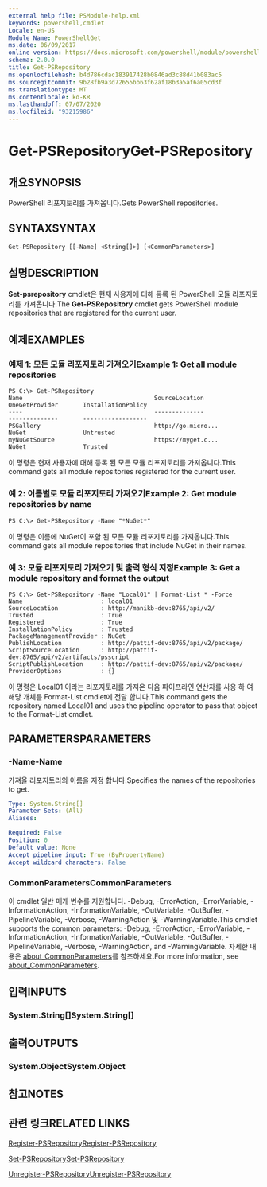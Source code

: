 ```yaml
---
external help file: PSModule-help.xml
keywords: powershell,cmdlet
Locale: en-US
Module Name: PowerShellGet
ms.date: 06/09/2017
online version: https://docs.microsoft.com/powershell/module/powershellget/get-psrepository?view=powershell-6&WT.mc_id=ps-gethelp
schema: 2.0.0
title: Get-PSRepository
ms.openlocfilehash: b4d786cdac183917428b0846ad3c88d41b083ac5
ms.sourcegitcommit: 9b28fb9a3d72655bb63f62af18b3a5af6a05cd3f
ms.translationtype: MT
ms.contentlocale: ko-KR
ms.lasthandoff: 07/07/2020
ms.locfileid: "93215986"
---
```

# <span data-ttu-id="552d0-103">Get-PSRepository</span><span class="sxs-lookup"><span data-stu-id="552d0-103">Get-PSRepository</span></span>

## <span data-ttu-id="552d0-104">개요</span><span class="sxs-lookup"><span data-stu-id="552d0-104">SYNOPSIS</span></span>
<span data-ttu-id="552d0-105">PowerShell 리포지토리를 가져옵니다.</span><span class="sxs-lookup"><span data-stu-id="552d0-105">Gets PowerShell repositories.</span></span>

## <span data-ttu-id="552d0-106">SYNTAX</span><span class="sxs-lookup"><span data-stu-id="552d0-106">SYNTAX</span></span>

```
Get-PSRepository [[-Name] <String[]>] [<CommonParameters>]
```

## <span data-ttu-id="552d0-107">설명</span><span class="sxs-lookup"><span data-stu-id="552d0-107">DESCRIPTION</span></span>

<span data-ttu-id="552d0-108">**Set-psrepository** cmdlet은 현재 사용자에 대해 등록 된 PowerShell 모듈 리포지토리를 가져옵니다.</span><span class="sxs-lookup"><span data-stu-id="552d0-108">The **Get-PSRepository** cmdlet gets PowerShell module repositories that are registered for the current user.</span></span>

## <span data-ttu-id="552d0-109">예제</span><span class="sxs-lookup"><span data-stu-id="552d0-109">EXAMPLES</span></span>

### <span data-ttu-id="552d0-110">예제 1: 모든 모듈 리포지토리 가져오기</span><span class="sxs-lookup"><span data-stu-id="552d0-110">Example 1: Get all module repositories</span></span>

```
PS C:\> Get-PSRepository
Name                                     SourceLocation                                     OneGetProvider       InstallationPolicy
----                                     --------------                                     --------------       ------------------
PSGallery                                http://go.micro...                                 NuGet                Untrusted
myNuGetSource                            https://myget.c...                                 NuGet                Trusted
```

<span data-ttu-id="552d0-111">이 명령은 현재 사용자에 대해 등록 된 모든 모듈 리포지토리를 가져옵니다.</span><span class="sxs-lookup"><span data-stu-id="552d0-111">This command gets all module repositories registered for the current user.</span></span>

### <span data-ttu-id="552d0-112">예 2: 이름별로 모듈 리포지토리 가져오기</span><span class="sxs-lookup"><span data-stu-id="552d0-112">Example 2: Get module repositories by name</span></span>

```
PS C:\> Get-PSRepository -Name "*NuGet*"
```

<span data-ttu-id="552d0-113">이 명령은 이름에 NuGet이 포함 된 모든 모듈 리포지토리를 가져옵니다.</span><span class="sxs-lookup"><span data-stu-id="552d0-113">This command gets all module repositories that include NuGet in their names.</span></span>

### <span data-ttu-id="552d0-114">예 3: 모듈 리포지토리 가져오기 및 출력 형식 지정</span><span class="sxs-lookup"><span data-stu-id="552d0-114">Example 3: Get a module repository and format the output</span></span>

```
PS C:\> Get-PSRepository -Name "Local01" | Format-List * -Force
Name                      : local01
SourceLocation            : http://manikb-dev:8765/api/v2/
Trusted                   : True
Registered                : True
InstallationPolicy        : Trusted
PackageManagementProvider : NuGet
PublishLocation           : http://pattif-dev:8765/api/v2/package/
ScriptSourceLocation      : http://pattif-dev:8765/api/v2/artifacts/psscript
ScriptPublishLocation     : http://pattif-dev:8765/api/v2/package/
ProviderOptions           : {}
```

<span data-ttu-id="552d0-115">이 명령은 Local01 이라는 리포지토리를 가져온 다음 파이프라인 연산자를 사용 하 여 해당 개체를 Format-List cmdlet에 전달 합니다.</span><span class="sxs-lookup"><span data-stu-id="552d0-115">This command gets the repository named Local01 and uses the pipeline operator to pass that object to the Format-List cmdlet.</span></span>

## <span data-ttu-id="552d0-116">PARAMETERS</span><span class="sxs-lookup"><span data-stu-id="552d0-116">PARAMETERS</span></span>

### <span data-ttu-id="552d0-117">-Name</span><span class="sxs-lookup"><span data-stu-id="552d0-117">-Name</span></span>

<span data-ttu-id="552d0-118">가져올 리포지토리의 이름을 지정 합니다.</span><span class="sxs-lookup"><span data-stu-id="552d0-118">Specifies the names of the repositories to get.</span></span>

```yaml
Type: System.String[]
Parameter Sets: (All)
Aliases:

Required: False
Position: 0
Default value: None
Accept pipeline input: True (ByPropertyName)
Accept wildcard characters: False
```

### <span data-ttu-id="552d0-119">CommonParameters</span><span class="sxs-lookup"><span data-stu-id="552d0-119">CommonParameters</span></span>

<span data-ttu-id="552d0-120">이 cmdlet 일반 매개 변수를 지원합니다. -Debug, -ErrorAction, -ErrorVariable, -InformationAction, -InformationVariable, -OutVariable, -OutBuffer, -PipelineVariable, -Verbose, -WarningAction 및 -WarningVariable.</span><span class="sxs-lookup"><span data-stu-id="552d0-120">This cmdlet supports the common parameters: -Debug, -ErrorAction, -ErrorVariable, -InformationAction, -InformationVariable, -OutVariable, -OutBuffer, -PipelineVariable, -Verbose, -WarningAction, and -WarningVariable.</span></span> <span data-ttu-id="552d0-121">자세한 내용은 [about_CommonParameters](https://go.microsoft.com/fwlink/?LinkID=113216)를 참조하세요.</span><span class="sxs-lookup"><span data-stu-id="552d0-121">For more information, see [about_CommonParameters](https://go.microsoft.com/fwlink/?LinkID=113216).</span></span>

## <span data-ttu-id="552d0-122">입력</span><span class="sxs-lookup"><span data-stu-id="552d0-122">INPUTS</span></span>

### <span data-ttu-id="552d0-123">System.String[]</span><span class="sxs-lookup"><span data-stu-id="552d0-123">System.String[]</span></span>

## <span data-ttu-id="552d0-124">출력</span><span class="sxs-lookup"><span data-stu-id="552d0-124">OUTPUTS</span></span>

### <span data-ttu-id="552d0-125">System.Object</span><span class="sxs-lookup"><span data-stu-id="552d0-125">System.Object</span></span>

## <span data-ttu-id="552d0-126">참고</span><span class="sxs-lookup"><span data-stu-id="552d0-126">NOTES</span></span>

## <span data-ttu-id="552d0-127">관련 링크</span><span class="sxs-lookup"><span data-stu-id="552d0-127">RELATED LINKS</span></span>

[<span data-ttu-id="552d0-128">Register-PSRepository</span><span class="sxs-lookup"><span data-stu-id="552d0-128">Register-PSRepository</span></span>](Register-PSRepository.md)

[<span data-ttu-id="552d0-129">Set-PSRepository</span><span class="sxs-lookup"><span data-stu-id="552d0-129">Set-PSRepository</span></span>](Set-PSRepository.md)

[<span data-ttu-id="552d0-130">Unregister-PSRepository</span><span class="sxs-lookup"><span data-stu-id="552d0-130">Unregister-PSRepository</span></span>](Unregister-PSRepository.md)
